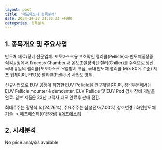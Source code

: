```yaml
---
layout: post
title: '에프에스티 종목분석'
date: 2024-10-27 21:20:23 +0900
categories: 종목분석
---
```


## 1. 종목개요 및 주요사업

반도체 재료/장비 전문업체. 포토마스크용 보호막인 펠리클(Pellicle)과 반도체공정중 식각공정에서 Process Chamber 내 온도조절장비인 칠러(Chiller)를 주력으로 생산. 국내 유일의 펠리클(포토마스크 오염방지 부품, 국내 반도체 펠리클 M/S 80% 수준) 제조 업체이며, FPD용 펠리클(Pellicle) 사업도 영위.

신규사업으로 EUV 공정에 적합한 EUV Pellicle을 연구개발중이며, 장비부문에서는 EUV Pellicle mounter & demounter, EUV Pellicle 및 EUV Pod 검사 장비 개발을 완료. 일부 제품은 23년 고객사 데모 완료후 판매 전환.

최대주주는 장명식 외(24.26%), 주요주주는 삼성전자(7.00%) 상호변경 : 화인반도체기술 -> 에프에스티(01년8월)
[#에프에스티](#)

## 2. 시세분석

No price analysis available
